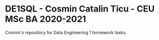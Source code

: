# DE1SQL - Cosmin Catalin Ticu - CEU MSc BA 2020-2021
Cosmin's repository for Data Engineering 1 homework tasks.

